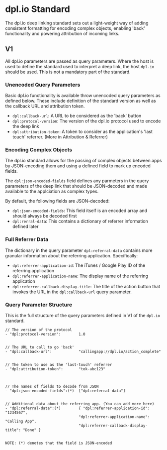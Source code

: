 # dpl.io Standard

The dpl.io deep linking standard sets out a light-weight way of adding consistent formatting for encoding complex objects, enabling 'back' functionality and powering attribution of incoming links.

## V1

All dpl.io parameters are passed as query parameters. Where the host is used to define the standard used to interpret a deep link, the host `dpl.io` should be used. This is not a mandatory part of the standard.

### Unencoded Query Parameters
Basic dpl.io functionality is available throw unencoded query parameters as defined below. These include definition of the standard version as well as the callback URL and attribution token.

- `dpl:callback-url`: A URL to be considered as the 'back' button
- `dpl:protocol-version`: The version of the dpl.io protocol used to encode the deep link
- `dpl:attribution-token`: A token to consider as the application's 'last touch' referrer. (More in Attribution & Referrer)

### Encoding Complex Objects
The dpl.io standard allows for the passing of complex objects between apps by JSON-encoding them and using a defined field to mark up encoded fields.

The `dpl:json-encoded-fields` field defines any parmeters in the query parameters of the deep link that should be JSON-decoded and made available to the applciation as complex types.

By default, the following fields are JSON-decoded:
- `dpl:json-encoded-fields`: This field itself is an encoded array and should always be decoded first
- `dpl:rerral-data`: This contains a dictionary of referrer information defined later

### Full Referrer Data
The dictionary in the query parameter `dpl:referral-data` contains more granular information about the referring application. Specifically:
- `dpl:referrer-application-id`: The iTunes / Google Play ID of the referring application
- `dpl:referrer-application-name`: The display name of the referring application
- `dpl:referrer-callback-display-title`: The title of the action button that invokes the URL in the `dpl:callback-url` query parameter.

### Query Parameter Structure
This is the full structure of the query parameters defined in V1 of the `dpl.io` standard.

```
// The version of the protocol
- "dpl:protocol-version":        1.0


// The URL to call to go 'back'
- "dpl:callback-url":            "callingapp://dpl.io/action_complete"


// The token to use as the 'last-touch' referrer
- "dpl:attribution-token":       "tok-abc123"



// The names of fields to decode from JSON
- "dpl:json-encoded-fields":(*)  ["dpl:referral-data"]


// Additional data about the referring app. (You can add more here)
- "dpl:referral-data":(*)        { "dpl:referrer-application-id":         "1234567",
                                 "dpl:referrer-application-name":       "Calling App",
                                 "dpl:referrer-callback-display-title": "Done" }


NOTE: (*) denotes that the field is JSON-encoded
```
